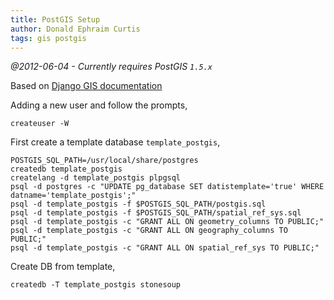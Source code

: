 ```yaml
---
title: PostGIS Setup
author: Donald Ephraim Curtis
tags: gis postgis
---
```

*@2012-06-04 - Currently requires PostGIS `1.5.x`*

Based on [Django GIS documentation](https://docs.djangoproject.com/en/1.4/ref/contrib/gis/install/#spatialdb-template)

Adding a new user and follow the prompts,

    createuser -W


First create a template database `template_postgis`,

    POSTGIS_SQL_PATH=/usr/local/share/postgres
    createdb template_postgis 
    createlang -d template_postgis plpgsql
    psql -d postgres -c "UPDATE pg_database SET datistemplate='true' WHERE datname='template_postgis';"
    psql -d template_postgis -f $POSTGIS_SQL_PATH/postgis.sql
    psql -d template_postgis -f $POSTGIS_SQL_PATH/spatial_ref_sys.sql
    psql -d template_postgis -c "GRANT ALL ON geometry_columns TO PUBLIC;"
    psql -d template_postgis -c "GRANT ALL ON geography_columns TO PUBLIC;"
    psql -d template_postgis -c "GRANT ALL ON spatial_ref_sys TO PUBLIC;"

Create DB from template,

    createdb -T template_postgis stonesoup
